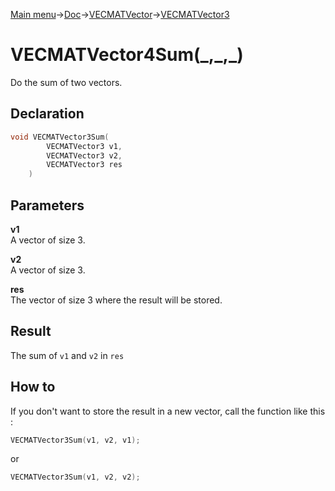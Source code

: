[Main menu](../../../../Readme.md)->[Doc](../../../VECMATKit.md)->[VECMATVector](../../VECMATVector.md)->[VECMATVector3](../../VECMATVector3.md)

# VECMATVector4Sum(\_,\_,\_)
Do the sum of two vectors.

## **Declaration**
```C
void VECMATVector3Sum(
        VECMATVector3 v1,
        VECMATVector3 v2,
        VECMATVector3 res
    )
```


## **Parameters**
**v1**\
A vector of size 3.

**v2**\
A vector of size 3.

**res**\
The vector of size 3 where the result will be stored.

## **Result**
The sum of `v1` and `v2` in `res`

## **How to**
If you don't want to store the result in a new vector, call the function like this :
```C
VECMATVector3Sum(v1, v2, v1);
```
or
```C
VECMATVector3Sum(v1, v2, v2);
```
